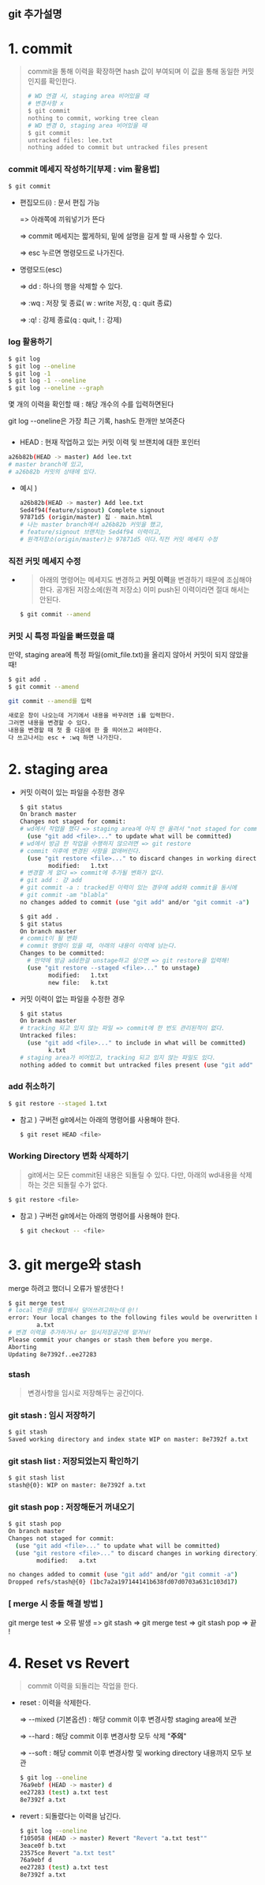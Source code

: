 

## git 추가설명

# 1. commit

> commit을 통해 이력을 확장하면 hash 값이 부여되며 이 값을 통해 동일한 커밋인지를 확인한다.
>
> ```bash
> # WD 연결 시, staging area 비어있을 때
> # 변경사항 x
> $ git commit
> nothing to commit, working tree clean
> # WD 변경 O, staging area 비어있을 때
> $ git commit
> untracked files: lee.txt
> nothing added to commit but untracked files present
> ```
>
> 

### commit  메세지  작성하기[부제  : vim 활용법]

```bash
$ git commit
```

* 편집모드(i) : 문서 편집 가능

  => 아래쪽에 끼워넣기가 뜬다

  => commit 메세지는 짧게하되, 밑에 설명을 길게 할 때 사용할 수 있다.

  => esc 누르면 명령모드로 나가진다.

* 명령모드(esc) 

  => dd : 하나의 행을 삭제할 수 있다.

  => :wq    :  저장 및 종료( w : write 저장, q : quit 종료)

  => :q! : 강제 종료(q : quit, ! : 강제)

### log 활용하기

```bash
$ git log
$ git log --oneline
$ git log -1
$ git log -1 --oneline
$ git log --oneline --graph
```

몇 개의 이력을 확인할 때  :  해당 개수의 수를 입력하면된다

git log --oneline은 가장 최근 기록, hash도 한개만 보여준다

### 

* HEAD : 현재 작업하고 있는 커밋 이력 및 브랜치에 대한 포인터

```bash
a26b82b(HEAD -> master) Add lee.txt
# master branch에 있고,
# a26b82b 커밋의 상태에 있다.
```

* 예시 ) 

  ```bash
  a26b82b(HEAD -> master) Add lee.txt
  Sed4f94(feature/signout) Complete signout
  97871d5 (origin/master) 집 - main.html
  # 나는 master branch에서 a26b82b 커밋을 했고,
  # feature/signout 브랜치는 Sed4f94 이력이고,
  # 원격저장소(origin/master)는 97871d5 이다.직전 커밋 메세지 수정
  ```



### 직전 커밋 메세지 수정

* > 아래의 명령어는 메세지도 변경하고 **커밋 이력**을 변경하기 때문에 조심해야한다. 공개된 저장소에(원격 저장소) 이미 push된 이력이라면 절대 해서는 안된다.

  ```bash
  $ git commit --amend
  ```

### 커밋 시 특정 파일을 빠뜨렸을 떄

만약, staging area에 특정 파일(omit_file.txt)을 올리지 않아서 커밋이 되지 않았을 때!

```bash
$ git add .
$ git commit --amend
```

```bash
git commit --amend를 입력

새로운 창이 나오는데 거기에서 내용을 바꾸려면 i를 입력한다.
그러면 내용을 변경할 수 있다.
내용을 변경할 때 첫 줄 다음에 한 줄 띄어쓰고 써야한다.
다 쓰고나서는 esc + :wq 하면 나가진다.
```

# 2. staging area

* 커밋 이력이 있는 파일을 수정한 경우

  ```bash
  $ git status
  On branch master
  Changes not staged for commit: 
  # wd에서 작업을 했다 => staging area에 아직 안 올려서 "not staged for commit" 이라고 뜬다 => staging area에 추가해줘야한다 => add 해주자!
    (use "git add <file>..." to update what will be committed)
  # wd에서 방금 한 작업을 수행하지 않으려면 => git restore 
  # commit 이후에 변경된 사항을 없애버린다.
    (use "git restore <file>..." to discard changes in working directory)
          modified:   1.txt
  # 변경할 게 없다 => commit에 추가될 변화가 없다.
  # git add : 걍 add
  # git commit -a : tracked된 이력이 있는 경우에 add와 commit을 동시에
  # git commit -am "blabla"
  no changes added to commit (use "git add" and/or "git commit -a")
  ```

  ```bash
  $ git add .
  $ git status
  On branch master
  # commit이 될 변화
  # commit 명령이 있을 때, 아래의 내용이 이력에 남는다.
  Changes to be committed:
    # 만약에 방금 add한걸 unstage하고 싶으면 => git restore을 입력해! 
    (use "git restore --staged <file>..." to unstage)
          modified:   1.txt
          new file:   k.txt
  ```

  

* 커밋 이력이 없는 파일을 수정한 경우

  ```bash
  $ git status
  On branch master
  # tracking 되고 있지 않는 파일 => commit에 한 번도 관리된적이 없다.
  Untracked files:
    (use "git add <file>..." to include in what will be committed)
          k.txt
  # staging area가 비어있고, tracking 되고 있지 않는 파일도 있다.
  nothing added to commit but untracked files present (use "git add" to track)
  
  ```

### add 취소하기

```bash
$ git restore --staged 1.txt
```

* 참고 ) 구버전 git에서는 아래의 명령어를 사용해야 한다.

  ```bash
  $ git reset HEAD <file>
  ```

### Working Directory 변화 삭제하기

> git에서는 모든 commit된 내용은 되돌릴 수 있다. 다만, 아래의 wd내용을 삭제하는 것은 되돌릴 수가 없다.

```bash
$ git restore <file>
```

* 참고 ) 구버전 git에서는 아래의 명령어를 사용해야 한다.

  ```bash
  $ git checkout -- <file>
  ```

# 3. git merge와 stash

merge 하려고 했더니 오류가 발생한다 !

```bash
$ git merge test
# local 변화를 병합해서 덮어쓰려고하는데 @!!
error: Your local changes to the following files would be overwritten by merge:
        a.txt
# 변경 이력을 추가하거나 or 임시저장공간에 맡겨놔!
Please commit your changes or stash them before you merge.
Aborting
Updating 8e7392f..ee27283
```

### stash

> 변경사항을 임시로 저장해두는 공간이다.

### git  stash : 임시 저장하기

```bash
$ git stash
Saved working directory and index state WIP on master: 8e7392f a.txt
```

### git stash list : 저장되었는지 확인하기

```bash
$ git stash list
stash@{0}: WIP on master: 8e7392f a.txt
```

### git stash pop : 저장해둔거 꺼내오기

```bash
$ git stash pop
On branch master
Changes not staged for commit:
  (use "git add <file>..." to update what will be committed)
  (use "git restore <file>..." to discard changes in working directory)
        modified:   a.txt

no changes added to commit (use "git add" and/or "git commit -a")
Dropped refs/stash@{0} (1bc7a2a197144141b638fd07d0703a631c103d17)

```

### [ merge 시 충돌 해결 방법 ]

git merge test => 오류 발생 => git stash => git merge test => git stash pop => 끝 !



# 4. Reset vs Revert

> commit 이력을 되돌리는 작업을 한다.

* reset : 이력을 삭제한다.

  => --mixed (기본옵션) : 해당 commit 이후 변경사항 staging area에 보관

  => --hard : 해당 commit 이후 변경사항 모두 삭제 "**주의**"

  => --soft : 해당 commit 이후 변경사항 및 working directory 내용까지 모두 보관

  

  ```bash
  $ git log --oneline
  76a9ebf (HEAD -> master) d
  ee27283 (test) a.txt test
  8e7392f a.txt
  ```

* revert : 되돌렸다는 이력을 남긴다.

  ```bash
  $ git log --oneline
  f105058 (HEAD -> master) Revert "Revert "a.txt test""
  3eace0f b.txt
  23575ce Revert "a.txt test"
  76a9ebf d
  ee27283 (test) a.txt test
  8e7392f a.txt
  ```

  

















